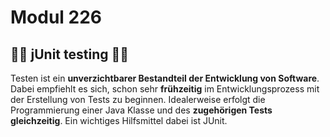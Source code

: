 # Modul 226


## 👾❌   jUnit testing   👾❌





Testen ist ein __unverzichtbarer Bestandteil der Entwicklung von Software__. Dabei empfiehlt es sich, schon sehr __frühzeitig__ im Entwicklungsprozess mit der Erstellung von Tests zu beginnen. Idealerweise erfolgt die Programmierung einer Java Klasse und des __zugehörigen Tests gleichzeitig__. Ein wichtiges Hilfsmittel dabei ist JUnit.
